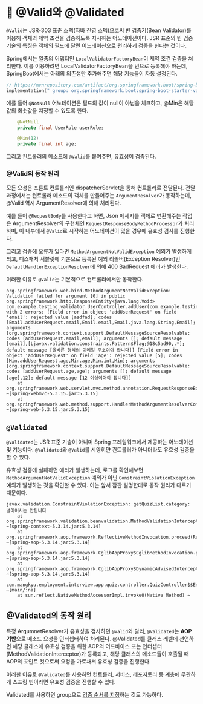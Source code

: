 # 🍃 @Valid와 @Validated

`@Valid`는 JSR-303 표준 스펙(자바 진영 스펙)으로써 빈 검증기(Bean Validator)를 이용해 객체의 제약 조건을 검증하도록 지시하는 어노테이션이다. JSR 표준의 빈 검증 기술의 특징은 객체의 필드에 달린 어노테이션으로 편리하게 검증을 한다는 것이다.

Spring에서는 일종의 어댑터인 `LocalValidatorFactoryBean`이 제약 조건 검증을 처리한다. 이를 이용하려면 LocalValidatorFactoryBean을 빈으로 등록해야 하는데, SpringBoot에서는 아래의 의존성만 추가해주면 해당 기능들이 자동 설정된다.

```kotlin
// https://mvnrepository.com/artifact/org.springframework.boot/spring-boot-starter-validation
implementation(" group: org.springframework.boot:spring-boot-starter-validation")
```

예를 들어 `@NotNull` 어노테이션은 필드의 값이 null이 아님을 체크하고, @Min은 해당 값의 최솟값을 지정할 수 있도록 한다.

```java
	@NotNull
	private final UserRole userRole;

	@Min(12)
	private final int age;
```

그리고 컨트롤러의 메소드에 `@Valid`를 붙여주면, 유효성이 검증된다.

### @Valid의 동작 원리

모든 요청은 프론트 컨트롤러인 dispatcherServlet을 통해 컨트롤러로 전달된다. 전달 과정에서는 컨트롤러 메소드의 객체를 만들어주는 `ArgumentResolver`가 동작하는데, @Valid 역시 ArgumentResolver에 의해 처리된다.

예를 들어 `@RequestBody`를 사용한다고 하면, Json 메세지를 객체로 변환해주는 작업은 ArgumentResolver의 구현체인 `RequestResponseBodyMethodProcessor`가 처리하며, 이 내부에서 `@Valid`로 시작하는 어노테이션이 있을 경우에 유효성 검사를 진행한다. 

그리고 검증에 오류가 있다면 `MethodArgumentNotValidException` 예외가 발생하게 되고, 디스패처 서블릿에 기본으로 등록된 예외 리졸버(Exception Resolver)인 `DefaultHandlerExceptionResolver`에 의해 400 BadRequest 에러가 발생한다.

이러한 이유로 `@Valid`는 기본적으로 컨트롤러에서만 동작한다.

```log
org.springframework.web.bind.MethodArgumentNotValidException: Validation failed for argument [0] in public org.springframework.http.ResponseEntity<java.lang.Void> com.example.testing.validator.UserController.addUser(com.example.testing.validator.AddUserRequest) with 2 errors: [Field error in object 'addUserRequest' on field 'email': rejected value [asdfad]; codes [Email.addUserRequest.email,Email.email,Email.java.lang.String,Email]; arguments [org.springframework.context.support.DefaultMessageSourceResolvable: codes [addUserRequest.email,email]; arguments []; default message [email],[Ljavax.validation.constraints.Pattern$Flag;@18c5ad90,.*]; default message [올바른 형식의 이메일 주소여야 합니다]] [Field error in object 'addUserRequest' on field 'age': rejected value [5]; codes [Min.addUserRequest.age,Min.age,Min.int,Min]; arguments [org.springframework.context.support.DefaultMessageSourceResolvable: codes [addUserRequest.age,age]; arguments []; default message [age],12]; default message [12 이상이어야 합니다]] 
	at org.springframework.web.servlet.mvc.method.annotation.RequestResponseBodyMethodProcessor.resolveArgument(RequestResponseBodyMethodProcessor.java:141) ~[spring-webmvc-5.3.15.jar:5.3.15]
	at org.springframework.web.method.support.HandlerMethodArgumentResolverComposite.resolveArgument(HandlerMethodArgumentResolverComposite.java:122) ~[spring-web-5.3.15.jar:5.3.15]
```

## `@Validated`

`@Validated`는 JSR 표준 기술이 아니며 Spring 프레임워크에서 제공하는 어노테이션 및 기능이다. `@Validated`와 `@Valid`를 시영히먄 컨트롤러가 아니더라도 유효성 검증을 할 수 있다. 

유효성 검증에 실패하면 에러가 발생하는데, 로그를 확인해보면 `MethodArgumentNotValidException` 예외가 아닌 `ConstraintViolationException` 예외가 발생하는 것을 확인할 수 있다. 이는 앞서 잠깐 설명한대로 동작 원리가 다르기 때문이다.

```log
javax.validation.ConstraintViolationException: getQuizList.category: 널이어서는 안됩니다 
    at org.springframework.validation.beanvalidation.MethodValidationInterceptor.invoke(MethodValidationInterceptor.java:120) ~[spring-context-5.3.14.jar:5.3.14] 
    at org.springframework.aop.framework.ReflectiveMethodInvocation.proceed(ReflectiveMethodInvocation.java:186) ~[spring-aop-5.3.14.jar:5.3.14] 
    at org.springframework.aop.framework.CglibAopProxy$CglibMethodInvocation.proceed(CglibAopProxy.java:753) ~[spring-aop-5.3.14.jar:5.3.14] 
    at org.springframework.aop.framework.CglibAopProxy$DynamicAdvisedInterceptor.intercept(CglibAopProxy.java:698) ~[spring-aop-5.3.14.jar:5.3.14] 
    at com.mangkyu.employment.interview.app.quiz.controller.QuizController$$EnhancerBySpringCGLIB$$b23fe1de.getQuizList(<generated>) ~[main/:na] 
    at sun.reflect.NativeMethodAccessorImpl.invoke0(Native Method) ~
```

## @Validated의 동작 원리

특정 ArgumnetResolver가 유효성을 검사하던 `@Valid`와 달리, `@Validated`는 **AOP 기반**으로 메소드 요청을 인터셉터하여 처리된다. @Validated를 클래스 레벨에 선언하면 해당 클래스에 유효성 검증을 위한 AOP의 어드바이스 또는 인터셉터(MethodValidationInterceptor)가 등록되고, 해당 클래스의 메소드들이 호출될 때 AOP의 포인트 컷으로써 요청을 가로채서 유효성 검증을 진행한다.

이러한 이유로 `@Validated`를 사용하면 컨트롤러, 서비스, 레포지토리 등 계층에 무관하게 스프링 빈이라면 유효성 검증을 진행할 수 있다.

Validated를 사용하면 group으로 [검증 순서를 지정](@GroupSequence.md)하는 것도 가능하다. 